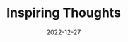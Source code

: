---
slug: thought-for-the-day
title: "Inspiring Thoughts"
date: 2022-12-27
excerpt: 'Life sends up in baldes of grass its silent hymn of praise to the unnamed light.'
tags: [Inspiration, Motivation, Quotes, Thoughts]
---